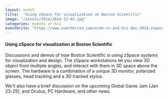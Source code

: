 ```yaml
---
layout: event
title:  "Using zSpace for visualization at Boston Scientific"
image: "/assets/2014/2014-12-03.jpg"
categories: events vr-hci
eventbrite: "https://www.eventbrite.com/e/mn-vr-and-hci-dec-2014-zspace-at-boston-scientific-field-trip-tickets-14511447129?aff=ebdsoporgprofile"
---
```


#### Using zSpace for visualization at Boston Scientific

Discussions and demos of how Boston Scientific is using zSpace systems for visualization and design. The zSpace workstations let you view 3D object from multiple angles, and interact with them in 3D space above the screen. The hardware is a combination of a unique 3D monitor, polarized glasses, head tracking and a 3D tracked stylus.

We'll also have a brief discussion on the upcoming Global Game Jam (Jan 23-25), and Oculus, PC Hardware, and other news.
